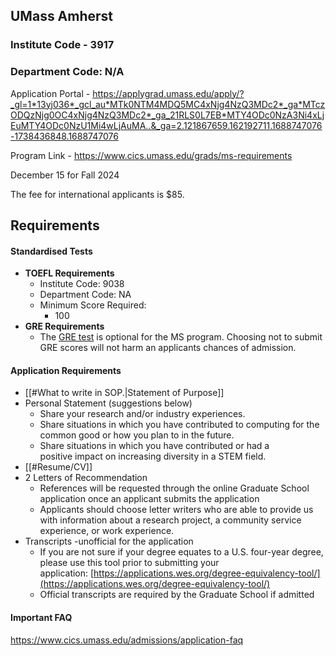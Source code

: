 ## UMass Amherst

### Institute Code - 3917
### Department Code: N/A

Application Portal - https://applygrad.umass.edu/apply/?_gl=1*13yj036*_gcl_au*MTk0NTM4MDQ5MC4xNjg4NzQ3MDc2*_ga*MTczODQzNjg0OC4xNjg4NzQ3MDc2*_ga_21RLS0L7EB*MTY4ODc0NzA3Ni4xLjEuMTY4ODc0NzU1Mi4wLjAuMA..&_ga=2.121867659.162192711.1688747076-1738436848.1688747076


Program Link - https://www.cics.umass.edu/grads/ms-requirements

December 15 for Fall 2024

The fee for international applicants is $85.


## Requirements

#### Standardised Tests

- **TOEFL Requirements**
	- Institute Code: 9038
	- Department Code: NA
	- Minimum Score Required:
	    - 100
- **GRE Requirements**
	- The [GRE test](https://www.ets.org/gre/) is optional for the MS program. Choosing not to submit GRE scores will not harm an applicants chances of admission.



#### Application Requirements
- [[#What to write in SOP.|Statement of Purpose]]
- Personal Statement (suggestions below)
    - Share your research and/or industry experiences.
    - Share situations in which you have contributed to computing for the common good or how you plan to in the future.
    - Share situations in which you have contributed or had a positive impact on increasing diversity in a STEM field.
- [[#Resume/CV]]
- 2 Letters of Recommendation
    - References will be requested through the online Graduate School application once an applicant submits the application
    - Applicants should choose letter writers who are able to provide us with information about a research project, a community service experience, or work experience.
- Transcripts -unofficial for the application 
    - If you are not sure if your degree equates to a U.S. four-year degree, please use this tool prior to submitting your application: [https://applications.wes.org/degree-equivalency-tool/](https://applications.wes.org/degree-equivalency-tool/)
    - Official transcripts are required by the Graduate School if admitted






#### Important FAQ
https://www.cics.umass.edu/admissions/application-faq

